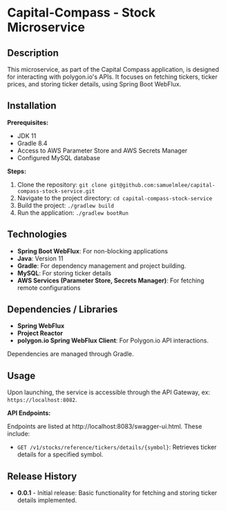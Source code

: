 # Capital-Compass - Stock Microservice

## Description

This microservice, as part of the Capital Compass application, is designed for interacting with polygon.io's APIs. It
focuses on fetching tickers, ticker prices, and storing ticker details, using Spring Boot WebFlux.

## Installation

**Prerequisites:**

- JDK 11
- Gradle 8.4
- Access to AWS Parameter Store and AWS Secrets Manager
- Configured MySQL database

**Steps:**

1. Clone the repository: `git clone git@github.com:samuelmlee/capital-compass-stock-service.git`
2. Navigate to the project directory: `cd capital-compass-stock-service`
3. Build the project: `./gradlew build`
4. Run the application: `./gradlew bootRun`

## Technologies

- **Spring Boot WebFlux**: For non-blocking applications
- **Java**: Version 11
- **Gradle**: For dependency management and project building.
- **MySQL**: For storing ticker details
- **AWS Services (Parameter Store, Secrets Manager)**: For fetching remote configurations

## Dependencies / Libraries

- **Spring WebFlux**
- **Project Reactor**
- **polygon.io Spring WebFlux Client**: For Polygon.io API interactions.

Dependencies are managed through Gradle.

## Usage

Upon launching, the service is accessible through the API Gateway, ex: `https://localhost:8082`.

**API Endpoints:**

Endpoints are listed at http://localhost:8083/swagger-ui.html. These include:

- `GET /v1/stocks/reference/tickers/details/{symbol}`: Retrieves ticker details for a specified symbol.

## Release History

- **0.0.1** - Initial release: Basic functionality for fetching and storing ticker details implemented.

